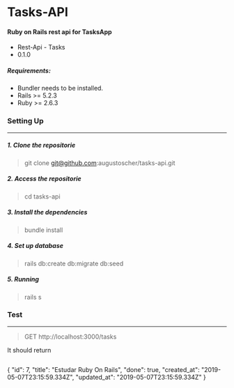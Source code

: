 # Tasks-API #

#### Ruby on Rails rest api for TasksApp ####

* Rest-Api - Tasks
* 0.1.0

##### Requirements:  
- Bundler needs to be installed.
- Rails >= 5.2.3
- Ruby >= 2.6.3

### Setting Up 
----

##### 1. Clone the repositorie  
> git clone git@github.com:augustoscher/tasks-api.git

##### 2. Access the repositorie
> cd tasks-api  

##### 3. Install the dependencies
> bundle install

##### 4. Set up database  
> rails db:create db:migrate db:seed

##### 5. Running
> rails s


### Test
----
> GET http://localhost:3000/tasks

It should return

>```
{
"id": 7,
"title": "Estudar Ruby On Rails",
"done": true,
"created_at": "2019-05-07T23:15:59.334Z",
"updated_at": "2019-05-07T23:15:59.334Z"
}
```

